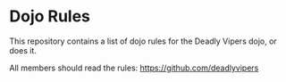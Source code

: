 Dojo Rules
==========

This repository contains a list of dojo rules for the Deadly Vipers dojo, or does it.

All members should read the rules:
https://github.com/deadlyvipers
